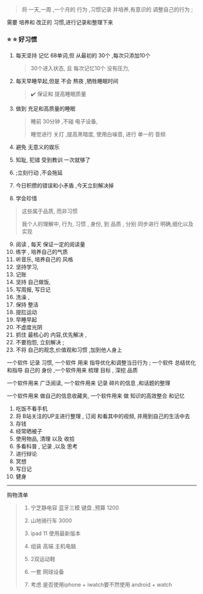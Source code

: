 >  将  一天,一周 ,一个月的 行为  ,习惯记录 并培养,有意识的 调整自己的行为 ;

需要 培养和  改正的 习惯,进行记录和整理下来 





### :star:  :star:   好习惯 

1. 每天坚持  记忆 68单词,但 从最初的 30个 ,每次只添加10个

   > 30个进入状态, 且 每次记忆10个 没有压力, 

2. 每天早睡早起,但是 不会 熬夜 ,牺牲睡眠时间 

   > :heavy_check_mark: 保证和 提高睡眠质量 

3. 做到 充足和高质量的睡眠 

   > 睡前 30分钟 ,不碰 电子设备, 
   >
   > 睡觉进行  关灯 ,提高黑暗度, 
   > 使用白噪音, 进行 单一的 音频 

4. 避免  无意义的娱乐  

5. 知耻,  犯错 受到教训 一次就够了  

6. ;立刻行动  ,不会拖延 

7. 今日积攒的错误和小矛盾 ,今天立刻解决掉  

8. 学会珍惜  

>  这些属于品质,   而非习惯 
>
> 我个人的理解中,    行为, 习惯 , 身份, 到 品质 ,    分别 同步进行 明确,细化以及  实现 

9. 阅读 , 每天 保证一定的阅读量 
10.  练字 ,  培养自己的气质  
11. 听音乐, 培养自己的 风格  
12. 坚持学习,   
13. 记账 
14. 坚持 自己做饭, 
15. 写周报, 写日记 
16. 洗澡 ,
17. 保持 整洁 
18.  提肛运动
19. 早睡早起 
20. 不虚度光阴 
21. 抓住 最核心的 内容,优先解决 , 
22. 不要抱怨, 立刻解决  ;
23. 不将 自己的观念,价值观和习惯 ,加到他人身上 



一个软件  记录 习惯, 一个软件 用来 指导优化和调整当日行为 ; 一个软件 总结优化和指导 自己的 身份 ,一个软件用来  梳理 目标 , 深挖 品质 



一个软件用来  广泛阅读, 一个软件用来 记录  碎片的信息 ,和话题的整理 

一个软件用来 做自己的信息收藏夹, 一个软件用来  做   知识的高效整合 和记忆 

1. 吃饭不看手机
2.  将  B站关注的UP主进行整理  , 订阅 和看其中的视频, 并用到自己的生活中去  
3. 存钱 
4. 经常晒被子 
5. 使用物品, 清理 以及 收拾  
6.  多看科普 , 记录 ,以及 思考
7. 进行辩论   
8. 冥想 
9.  写日记 
10. 健身 

---

购物清单

> 1.  宁芝静电容 蓝牙三模 键盘  ,预算 1200  
>
> 2. 山地骑行车  3000  
>
> 3. ipad 11 使用最新版本  
>
> 4. 组装 高端 主机电脑 
>
> 5. 2双运动鞋 
>
> 6. 一套 网球设备 
>
> 7. 考虑 是否使用iphone + iwatch要不然使用 android + watch
>
>    


